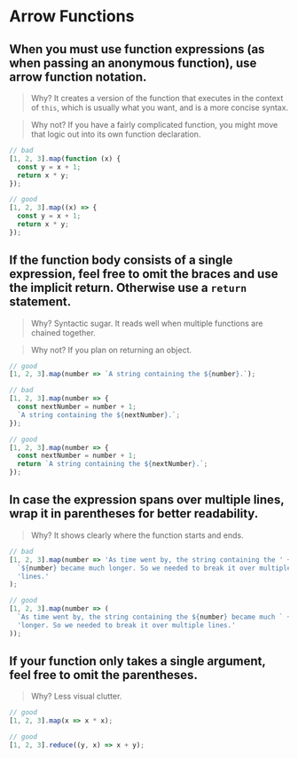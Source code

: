 # Arrow Functions

## When you must use function expressions (as when passing an anonymous function), use arrow function notation.

> Why? It creates a version of the function that executes in the context of `this`, which is usually what you want, and is a more concise syntax.

> Why not? If you have a fairly complicated function, you might move that logic out into its own function declaration.

```javascript
// bad
[1, 2, 3].map(function (x) {
  const y = x + 1;
  return x * y;
});

// good
[1, 2, 3].map((x) => {
  const y = x + 1;
  return x * y;
});
```

## If the function body consists of a single expression, feel free to omit the braces and use the implicit return. Otherwise use a `return` statement.

> Why? Syntactic sugar. It reads well when multiple functions are chained together.

> Why not? If you plan on returning an object.

```javascript
// good
[1, 2, 3].map(number => `A string containing the ${number}.`);

// bad
[1, 2, 3].map(number => {
  const nextNumber = number + 1;
  `A string containing the ${nextNumber}.`;
});

// good
[1, 2, 3].map(number => {
  const nextNumber = number + 1;
  return `A string containing the ${nextNumber}.`;
});
```

## In case the expression spans over multiple lines, wrap it in parentheses for better readability.

> Why? It shows clearly where the function starts and ends.

```js
// bad
[1, 2, 3].map(number => 'As time went by, the string containing the ' +
  `${number} became much longer. So we needed to break it over multiple ` +
  'lines.'
);

// good
[1, 2, 3].map(number => (
  `As time went by, the string containing the ${number} became much ` +
  'longer. So we needed to break it over multiple lines.'
));
```

## If your function only takes a single argument, feel free to omit the parentheses.

> Why? Less visual clutter.

```js
// good
[1, 2, 3].map(x => x * x);

// good
[1, 2, 3].reduce((y, x) => x + y);
```
